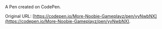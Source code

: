 # 

A Pen created on CodePen.

Original URL: [https://codepen.io/More-Noobie-Gameplayz/pen/yyNwbNX](https://codepen.io/More-Noobie-Gameplayz/pen/yyNwbNX).

